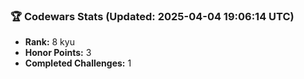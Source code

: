 ### 🏆 Codewars Stats (Updated: 2025-04-04 19:06:14 UTC)

- **Rank:** 8 kyu
- **Honor Points:** 3
- **Completed Challenges:** 1
